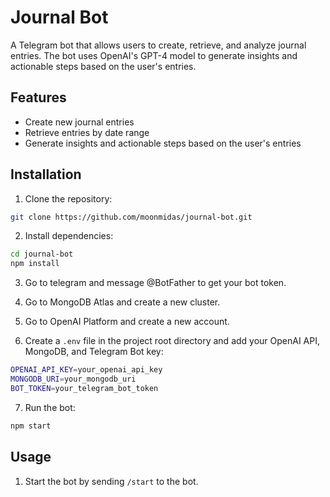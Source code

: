 # Journal Bot

A Telegram bot that allows users to create, retrieve, and analyze journal entries. The bot uses OpenAI's GPT-4 model to generate insights and actionable steps based on the user's entries.

## Features

- Create new journal entries
- Retrieve entries by date range
- Generate insights and actionable steps based on the user's entries

## Installation

1. Clone the repository:

```bash
git clone https://github.com/moonmidas/journal-bot.git
```

2. Install dependencies:

```bash
cd journal-bot
npm install
```

3. Go to telegram and message @BotFather to get your bot token.
4. Go to MongoDB Atlas and create a new cluster.
5. Go to OpenAI Platform and create a new account.

6. Create a `.env` file in the project root directory and add your OpenAI API, MongoDB, and Telegram Bot key:

```bash
OPENAI_API_KEY=your_openai_api_key
MONGODB_URI=your_mongodb_uri
BOT_TOKEN=your_telegram_bot_token
```

7. Run the bot:

```bash
npm start
```

## Usage

1. Start the bot by sending `/start` to the bot.